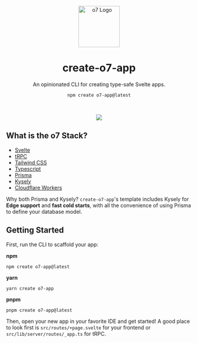 <p align="center">
  <img src="https://i.postimg.cc/T1Wk3khh/logo.png" width="112" alt="o7 Logo" />
</p>

<h1 align="center">create-o7-app</h1>

<p align="center">An opinionated CLI for creating type-safe Svelte apps.</p>
<p align="center">
<code>npm create o7-app@latest</code>
</p>
<br />

<p align="center">
	<img src="https://i.imgur.com/K122UVq.gif">
</p>

<h2>What is the o7 Stack?</h2>

- [Svelte](https://svelte.dev)
- [tRPC](https://trpc.io)
- [Tailwind CSS](https://tailwindcss.com/)
- [Typescript](https://www.typescriptlang.org/)
- [Prisma](https://www.prisma.io/)
- [Kysely](https://github.com/kysely-org/kysely)
- [Cloudflare Workers](https://workers.cloudflare.com/)

Why both Prisma and Kysely? `create-o7-app`'s template includes Kysely for **Edge support** and **fast cold starts**, with all the convenience of using Prisma to define your database model.

<h2>Getting Started</h2>

First, run the CLI to scaffold your app:

**npm**
```
npm create o7-app@latest
```
**yarn**
```
yarn create o7-app
```
**pnpm**
```
pnpm create o7-app@latest
```

Then, open your new app in your favorite IDE and get started! A good place to look first is `src/routes/+page.svelte` for your frontend or `src/lib/server/routes/_app.ts` for tRPC.
